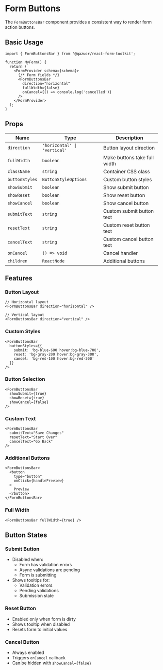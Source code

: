 # Form Buttons

The `FormButtonsBar` component provides a consistent way to render form action buttons.

## Basic Usage

```tsx
import { FormButtonsBar } from '@qazuor/react-form-toolkit';

function MyForm() {
  return (
    <FormProvider schema={schema}>
      {/* Form fields */}
      <FormButtonsBar
        direction="horizontal"
        fullWidth={false}
        onCancel={() => console.log('cancelled')}
      />
    </FormProvider>
  );
}
```

## Props

| Name | Type | Description |
|------|------|-------------|
| `direction` | `'horizontal' \| 'vertical'` | Button layout direction |
| `fullWidth` | `boolean` | Make buttons take full width |
| `className` | `string` | Container CSS class |
| `buttonStyles` | `ButtonStyleOptions` | Custom button styles |
| `showSubmit` | `boolean` | Show submit button |
| `showReset` | `boolean` | Show reset button |
| `showCancel` | `boolean` | Show cancel button |
| `submitText` | `string` | Custom submit button text |
| `resetText` | `string` | Custom reset button text |
| `cancelText` | `string` | Custom cancel button text |
| `onCancel` | `() => void` | Cancel handler |
| `children` | `ReactNode` | Additional buttons |

## Features

### Button Layout

```tsx
// Horizontal layout
<FormButtonsBar direction="horizontal" />

// Vertical layout
<FormButtonsBar direction="vertical" />
```

### Custom Styles

```tsx
<FormButtonsBar
  buttonStyles={{
    submit: 'bg-blue-600 hover:bg-blue-700',
    reset: 'bg-gray-200 hover:bg-gray-300',
    cancel: 'bg-red-100 hover:bg-red-200'
  }}
/>
```

### Button Selection

```tsx
<FormButtonsBar
  showSubmit={true}
  showReset={true}
  showCancel={false}
/>
```

### Custom Text

```tsx
<FormButtonsBar
  submitText="Save Changes"
  resetText="Start Over"
  cancelText="Go Back"
/>
```

### Additional Buttons

```tsx
<FormButtonsBar>
  <button
    type="button"
    onClick={handlePreview}
  >
    Preview
  </button>
</FormButtonsBar>
```

### Full Width

```tsx
<FormButtonsBar fullWidth={true} />
```

## Button States

### Submit Button

- Disabled when:
  - Form has validation errors
  - Async validations are pending
  - Form is submitting
- Shows tooltips for:
  - Validation errors
  - Pending validations
  - Submission state

### Reset Button

- Enabled only when form is dirty
- Shows tooltip when disabled
- Resets form to initial values

### Cancel Button

- Always enabled
- Triggers `onCancel` callback
- Can be hidden with `showCancel={false}`
